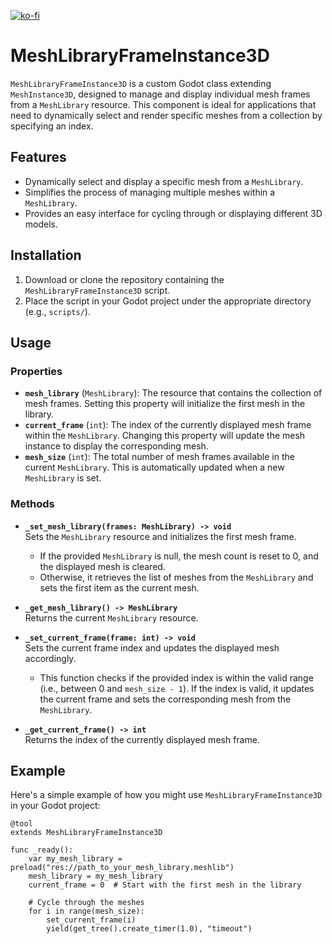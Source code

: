 [![ko-fi](https://ko-fi.com/img/githubbutton_sm.svg)](https://ko-fi.com/O4O210O29A)
# MeshLibraryFrameInstance3D

`MeshLibraryFrameInstance3D` is a custom Godot class extending `MeshInstance3D`, designed to manage and display individual mesh frames from a `MeshLibrary` resource. This component is ideal for applications that need to dynamically select and render specific meshes from a collection by specifying an index.

## Features

- Dynamically select and display a specific mesh from a `MeshLibrary`.
- Simplifies the process of managing multiple meshes within a `MeshLibrary`.
- Provides an easy interface for cycling through or displaying different 3D models.

## Installation

1. Download or clone the repository containing the `MeshLibraryFrameInstance3D` script.
2. Place the script in your Godot project under the appropriate directory (e.g., `scripts/`).

## Usage

### Properties

- **`mesh_library`** (`MeshLibrary`): The resource that contains the collection of mesh frames. Setting this property will initialize the first mesh in the library.
- **`current_frame`** (`int`): The index of the currently displayed mesh frame within the `MeshLibrary`. Changing this property will update the mesh instance to display the corresponding mesh.
- **`mesh_size`** (`int`): The total number of mesh frames available in the current `MeshLibrary`. This is automatically updated when a new `MeshLibrary` is set.

### Methods

- **`_set_mesh_library(frames: MeshLibrary) -> void`**  
  Sets the `MeshLibrary` resource and initializes the first mesh frame.  
  - If the provided `MeshLibrary` is null, the mesh count is reset to 0, and the displayed mesh is cleared.
  - Otherwise, it retrieves the list of meshes from the `MeshLibrary` and sets the first item as the current mesh.

- **`_get_mesh_library() -> MeshLibrary`**  
  Returns the current `MeshLibrary` resource.

- **`_set_current_frame(frame: int) -> void`**  
  Sets the current frame index and updates the displayed mesh accordingly.  
  - This function checks if the provided index is within the valid range (i.e., between 0 and `mesh_size - 1`). If the index is valid, it updates the current frame and sets the corresponding mesh from the `MeshLibrary`.

- **`_get_current_frame() -> int`**  
  Returns the index of the currently displayed mesh frame.

## Example

Here's a simple example of how you might use `MeshLibraryFrameInstance3D` in your Godot project:

```gdscript
@tool
extends MeshLibraryFrameInstance3D

func _ready():
	var my_mesh_library = preload("res://path_to_your_mesh_library.meshlib")
	mesh_library = my_mesh_library
	current_frame = 0  # Start with the first mesh in the library

	# Cycle through the meshes
	for i in range(mesh_size):
		set_current_frame(i)
		yield(get_tree().create_timer(1.0), "timeout")
